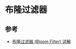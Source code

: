 # 布隆过滤器
## 参考

- [布隆过滤器 (Bloom Filter) 详解](http://www.cnblogs.com/allensun/archive/2011/02/16/1956532.html)
